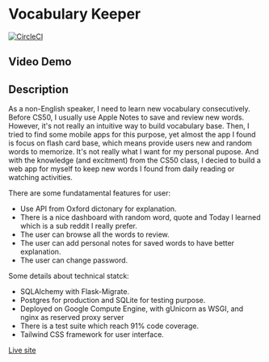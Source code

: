 # Vocabulary Keeper

[![CircleCI](https://circleci.com/gh/infantiablue/voca.svg?style=svg)](https://circleci.com/gh/infantiablue/voca)

## Video Demo

## Description


As a non-English speaker, I need to learn new vocabulary consecutively. Before CS50, I usually use Apple Notes to save and review new words. However, it's not really an intuitive way to build vocabulary base.
Then, I tried to find some mobile apps for this purpose, yet almost the app I found is focus on flash card base, which means provide users new and random words to memorize. It's not really what I want for my personal pupose.
And with the knowledge (and excitment) from the CS50 class, I decied to build a web app for myself to keep new words I found from daily reading or watching activities.

There are some fundatamental features for user:

- Use API from Oxford dictonary for explanation.
- There is a nice dashboard with random word, quote and Today I learned which is a sub reddit I really prefer.
- The user can browse all the words to review.
- The user can add personal notes for saved words to have better explanation.
- The user can change password.

Some details about technical statck:

- SQLAlchemy with Flask-Migrate.
- Postgres for production and SQLite for testing purpose.
- Deployed on Google Compute Engine, with gUnicorn as WSGI, and nginx as reserved proxy server
- There is a test suite which reach 91% code coverage.
- Tailwind CSS framework for user interface.

[Live site](https://voca.techika.com)